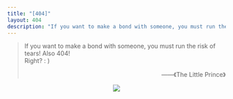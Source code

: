 ```yaml
---
title: "[404]"
layout: 404
description: "If you want to make a bond with someone, you must run the risk of tears! Also 404! </br>  ——《The Little Prince》"
---
```


> If you want to make a bond with someone, you must run the risk of tears! Also 404! <br>Right?  : ) 
> <div align=right>——《The Little Prince》</div>


<center><img src="/img/Others/Cat&.gif"</img></center>
